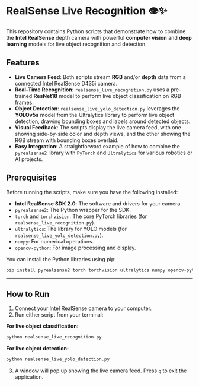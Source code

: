 


# RealSense Live Recognition 👁️✨

This repository contains Python scripts that demonstrate how to combine the **Intel RealSense** depth camera with powerful **computer vision** and **deep learning** models for live object recognition and detection.

## Features

  - **Live Camera Feed**: Both scripts stream **RGB** and/or **depth** data from a connected Intel RealSense D435i camera.
  - **Real-Time Recognition**: `realsense_live_recognition.py` uses a pre-trained **ResNet18** model to perform live object classification on RGB frames.
  - **Object Detection**: `realsense_live_yolo_detection.py` leverages the **YOLOv5s** model from the Ultralytics library to perform live object detection, drawing bounding boxes and labels around detected objects.
  - **Visual Feedback**: The scripts display the live camera feed, with one showing side-by-side color and depth views, and the other showing the RGB stream with bounding boxes overlaid.
  - **Easy Integration**: A straightforward example of how to combine the `pyrealsense2` library with `PyTorch` and `Ultralytics` for various robotics or AI projects.

## Prerequisites

Before running the scripts, make sure you have the following installed:

  - **Intel RealSense SDK 2.0**: The software and drivers for your camera.
  - `pyrealsense2`: The Python wrapper for the SDK.
  - `torch` and `torchvision`: The core PyTorch libraries (for `realsense_live_recognition.py`).
  - `ultralytics`: The library for YOLO models (for `realsense_live_yolo_detection.py`).
  - `numpy`: For numerical operations.
  - `opencv-python`: For image processing and display.

You can install the Python libraries using pip:

```bash
pip install pyrealsense2 torch torchvision ultralytics numpy opencv-python
```

-----

## How to Run

1.  Connect your Intel RealSense camera to your computer.
2.  Run either script from your terminal:

**For live object classification:**

```bash
python realsense_live_recognition.py
```

**For live object detection:**

```bash
python realsense_live_yolo_detection.py
```

3.  A window will pop up showing the live camera feed. Press `q` to exit the application.
